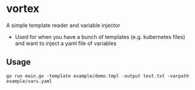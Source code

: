 # vortex

A simple template reader and variable injector

- Used for when you have a bunch of templates (e.g. kubernetes files) and want to inject a yaml file of variables

## Usage

```
go run main.go -template example/demo.tmpl -output test.txt -varpath example/vars.yaml

```
